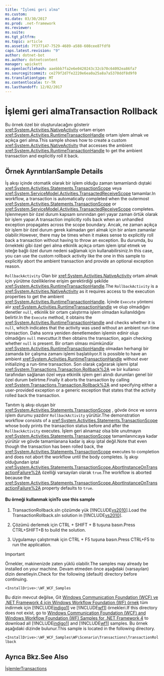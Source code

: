 ```yaml
---
title: "İşlemi geri alma"
ms.custom: 
ms.date: 03/30/2017
ms.prod: .net-framework
ms.reviewer: 
ms.suite: 
ms.tgt_pltfrm: 
ms.topic: article
ms.assetid: 7f377147-7529-4689-a588-608cee87fdf8
caps.latest.revision: "9"
author: dotnet-bot
ms.author: dotnetcontent
manager: wpickett
ms.openlocfilehash: aaebbb7fa2e6e0420243c32cb70c64092ea86fa7
ms.sourcegitcommit: ce279f2d7fe2220e6ea0a25a8a7a5370ddf8d9f0
ms.translationtype: MT
ms.contentlocale: tr-TR
ms.lasthandoff: 12/02/2017
---
```

# <a name="transaction-rollback"></a><span data-ttu-id="b2c93-102">İşlemi geri alma</span><span class="sxs-lookup"><span data-stu-id="b2c93-102">Transaction Rollback</span></span>
<span data-ttu-id="b2c93-103">Bu örnek özel bir oluşturulacağını gösterir <xref:System.Activities.NativeActivity> ortam erişen <xref:System.Activities.RuntimeTransactionHandle> ortam işlem almak ve açıkça geri alma.</span><span class="sxs-lookup"><span data-stu-id="b2c93-103">This sample shows how to create a custom <xref:System.Activities.NativeActivity> that accesses the ambient <xref:System.Activities.RuntimeTransactionHandle> to get the ambient transaction and explicitly roll it back.</span></span>  
  
## <a name="sample-details"></a><span data-ttu-id="b2c93-104">Örnek Ayrıntıları</span><span class="sxs-lookup"><span data-stu-id="b2c93-104">Sample Details</span></span>  
 <span data-ttu-id="b2c93-105">İş akışı içinde otomatik olarak bir işlem olduğu zaman tamamlandı dıştaki <xref:System.Activities.Statements.TransactionScope> veya <xref:System.ServiceModel.Activities.TransactedReceiveScope> tamamlar.</span><span class="sxs-lookup"><span data-stu-id="b2c93-105">In workflow, a transaction is automatically completed when the outermost <xref:System.Activities.Statements.TransactionScope> or <xref:System.ServiceModel.Activities.TransactedReceiveScope> completes.</span></span>  <span data-ttu-id="b2c93-106">İşlenmeyen bir özel durum kapsam sınırından geri yayar zaman örtük olarak bir işlem yapar.</span><span class="sxs-lookup"><span data-stu-id="b2c93-106">A transaction implicitly rolls back when an unhandled exception propagates across the scope boundary.</span></span> <span data-ttu-id="b2c93-107">Ancak, ne zaman açıkça bir işlem bir özel durum gerek kalmadan geri almak için bir anlam zamanlar olabilir.</span><span class="sxs-lookup"><span data-stu-id="b2c93-107">However, there may be times when it makes sense to explicitly roll back a transaction without having to throw an exception.</span></span> <span data-ttu-id="b2c93-108">Bu durumda, bu örnekteki gibi özel geri alma etkinlik açıkça ortam işlem iptal etmek ve isteğe bağlı özel durum nedeni sağlamak için kullanabilirsiniz.</span><span class="sxs-lookup"><span data-stu-id="b2c93-108">In this case, you can use the custom rollback activity like the one in this sample to explicitly abort the ambient transaction and provide an optional exception reason.</span></span>  
  
 <span data-ttu-id="b2c93-109">`RollbackActivity` Olan bir <xref:System.Activities.NativeActivity> ortam almak için yürütme özelliklerine erişim gerektirdiği şekilde <xref:System.Activities.RuntimeTransactionHandle>.</span><span class="sxs-lookup"><span data-stu-id="b2c93-109">The `RollbackActivity` is a <xref:System.Activities.NativeActivity> as it requires access to the execution properties to get the ambient <xref:System.Activities.RuntimeTransactionHandle>.</span></span> <span data-ttu-id="b2c93-110">İçinde `Execute` yöntemi alır <xref:System.Activities.RuntimeTransactionHandle> ve olup olmadığını denetler `null`, etkinlik bir ortam çalıştırma işlem olmadan kullanıldığını belirtir.</span><span class="sxs-lookup"><span data-stu-id="b2c93-110">In the `Execute` method, it obtains the <xref:System.Activities.RuntimeTransactionHandle> and checks whether it is `null`, which indicates that the activity was used without an ambient run-time transaction.</span></span> <span data-ttu-id="b2c93-111">Daha sonra yeniden denetlemeden işlemin edinir olup olmadığını `null` mevcuttur.</span><span class="sxs-lookup"><span data-stu-id="b2c93-111">It then obtains the transaction, again checking whether `null` is present.</span></span> <span data-ttu-id="b2c93-112">Bir ortam olması mümkündür <xref:System.Activities.RuntimeTransactionHandle> olmadan herhangi bir zamanda bir çalışma zamanı işlemi başlatılıyor.</span><span class="sxs-lookup"><span data-stu-id="b2c93-112">It is possible to have an ambient <xref:System.Activities.RuntimeTransactionHandle> without ever initializing a run-time transaction.</span></span> <span data-ttu-id="b2c93-113">Son olarak çağırarak işlemi iptal <xref:System.Transactions.Transaction.Rollback%2A> ve bir kullanıcı tarafından sağlanan özel veya etkinlik işlem geri alındı durumları genel bir özel durum belirtme.</span><span class="sxs-lookup"><span data-stu-id="b2c93-113">Finally it aborts the transaction by calling <xref:System.Transactions.Transaction.Rollback%2A> and specifying either a user-provided exception or a generic exception that states that the activity rolled back the transaction.</span></span>  
  
 <span data-ttu-id="b2c93-114">Tanıtım iş akışı oluşan bir <xref:System.Activities.Statements.TransactionScope> , gövde önce ve sonra işlem durumu yazdırır `RollbackActivity` yürütür.</span><span class="sxs-lookup"><span data-stu-id="b2c93-114">The demonstration workflow consists of a <xref:System.Activities.Statements.TransactionScope> whose body prints the transaction status before and after the `RollbackActivity` executes.</span></span> <span data-ttu-id="b2c93-115">İşlem geri alınamaz olsa bile unutmayın <xref:System.Activities.Statements.TransactionScope> tamamlanıncaya kadar yürütür ve gövde tamamlanana kadar iş akışı iptal değil.</span><span class="sxs-lookup"><span data-stu-id="b2c93-115">Note that even though the transaction has been rolled back, the <xref:System.Activities.Statements.TransactionScope> executes to completion and does not abort the workflow until the body completes.</span></span> <span data-ttu-id="b2c93-116">İş akışı olduğundan iptal <xref:System.Activities.Statements.TransactionScope.AbortInstanceOnTransactionFailure%2A> özelliği varsayılan olarak `true`.</span><span class="sxs-lookup"><span data-stu-id="b2c93-116">The workflow is aborted because the <xref:System.Activities.Statements.TransactionScope.AbortInstanceOnTransactionFailure%2A> property defaults to `true`.</span></span>  
  
#### <a name="to-use-this-sample"></a><span data-ttu-id="b2c93-117">Bu örneği kullanmak için</span><span class="sxs-lookup"><span data-stu-id="b2c93-117">To use this sample</span></span>  
  
1.  <span data-ttu-id="b2c93-118">TransactionRollback.sln çözümde yük [!INCLUDE[vs2010](../../../../includes/vs2010-md.md)].</span><span class="sxs-lookup"><span data-stu-id="b2c93-118">Load the TransactionRollback.sln solution in [!INCLUDE[vs2010](../../../../includes/vs2010-md.md)].</span></span>  
  
2.  <span data-ttu-id="b2c93-119">Çözümü derlemek için CTRL + SHIFT + B tuşuna basın.</span><span class="sxs-lookup"><span data-stu-id="b2c93-119">Press CTRL+SHIFT+B to build the solution.</span></span>  
  
3.  <span data-ttu-id="b2c93-120">Uygulamayı çalıştırmak için CTRL + F5 tuşuna basın.</span><span class="sxs-lookup"><span data-stu-id="b2c93-120">Press CTRL+F5 to run the application.</span></span>  
  
> [!IMPORTANT]
>  <span data-ttu-id="b2c93-121">Örnekler, makinenizde zaten yüklü olabilir.</span><span class="sxs-lookup"><span data-stu-id="b2c93-121">The samples may already be installed on your machine.</span></span> <span data-ttu-id="b2c93-122">Devam etmeden önce aşağıdaki (varsayılan) dizin denetleyin.</span><span class="sxs-lookup"><span data-stu-id="b2c93-122">Check for the following (default) directory before continuing.</span></span>  
>   
>  `<InstallDrive>:\WF_WCF_Samples`  
>   
>  <span data-ttu-id="b2c93-123">Bu dizin mevcut değilse, Git [Windows Communication Foundation (WCF) ve .NET Framework 4 için Windows Workflow Foundation (WF) örnek](http://go.microsoft.com/fwlink/?LinkId=150780) tüm indirmek için [!INCLUDE[indigo1](../../../../includes/indigo1-md.md)] ve [!INCLUDE[wf1](../../../../includes/wf1-md.md)] örnekleri.</span><span class="sxs-lookup"><span data-stu-id="b2c93-123">If this directory does not exist, go to [Windows Communication Foundation (WCF) and Windows Workflow Foundation (WF) Samples for .NET Framework 4](http://go.microsoft.com/fwlink/?LinkId=150780) to download all [!INCLUDE[indigo1](../../../../includes/indigo1-md.md)] and [!INCLUDE[wf1](../../../../includes/wf1-md.md)] samples.</span></span> <span data-ttu-id="b2c93-124">Bu örnek aşağıdaki dizinde bulunur.</span><span class="sxs-lookup"><span data-stu-id="b2c93-124">This sample is located in the following directory.</span></span>  
>   
>  `<InstallDrive>:\WF_WCF_Samples\WF\Scenario\Transactions\TransactionRollback`  
  
## <a name="see-also"></a><span data-ttu-id="b2c93-125">Ayrıca Bkz.</span><span class="sxs-lookup"><span data-stu-id="b2c93-125">See Also</span></span>  
 [<span data-ttu-id="b2c93-126">İşlemler</span><span class="sxs-lookup"><span data-stu-id="b2c93-126">Transactions</span></span>](../../../../docs/framework/windows-workflow-foundation/workflow-transactions.md)

